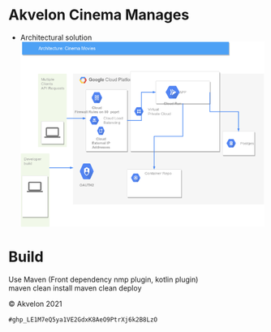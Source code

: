 
Akvelon Cinema Manages
==========================

- Architectural solution  ![alt text](./documentation/Cinema.png?raw=true  "solution")

    
Build
==========================   
    
Use Maven (Front dependency nmp plugin,  kotlin plugin)    
  maven clean install
  maven clean  deploy
     



© Akvelon 2021


    #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
